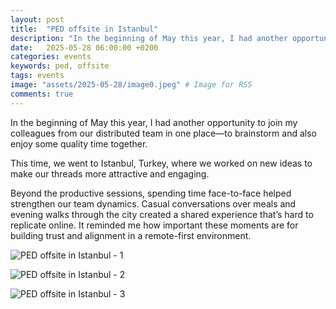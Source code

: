 ```yaml
---
layout: post
title:  "PED offsite in Istanbul"
description: "In the beginning of May this year, I had another opportunity to join my colleagues from our distributed team in one place—to brainstorm and also enjoy some quality time together."
date:   2025-05-28 06:00:00 +0200
categories: events
keywords: ped, offsite
tags: events
image: "assets/2025-05-28/image0.jpeg" # Image for RSS
comments: true
---
```


In the beginning of May this year, I had another opportunity to join my colleagues from our distributed team in one place—to brainstorm and also enjoy some quality time together.

This time, we went to Istanbul, Turkey, where we worked on new ideas to make our threads more attractive and engaging.

Beyond the productive sessions, spending time face-to-face helped strengthen our team dynamics. Casual conversations over meals and evening walks through the city created a shared experience that’s hard to replicate online. It reminded me how important these moments are for building trust and alignment in a remote-first environment.

![PED offsite in Istanbul - 1]({{site.url}}/assets/2025-05-28/image0.webp)

![PED offsite in Istanbul - 2]({{site.url}}/assets/2025-05-28/image1.webp)

![PED offsite in Istanbul - 3]({{site.url}}/assets/2025-05-28/image2.webp)